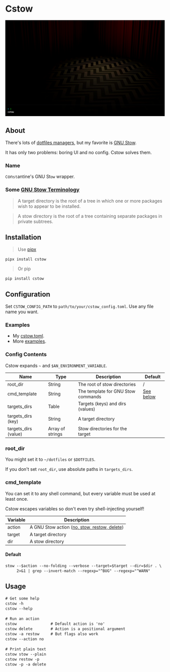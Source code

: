 # Cstow

![Demo](misc/demo.gif)

## About

There's lots of [dotfiles managers](https://wiki.archlinux.org/title/Dotfiles#Tools),
but my favorite is [GNU Stow](https://www.gnu.org/software/stow).

It has only two problems: boring UI and no config. Cstow solves them.

### Name

`C`on`st`antine's GNU St`ow` wrapper.

### Some [GNU Stow Terminology](https://www.gnu.org/software/stow/manual/stow.html#Terminology)

> A target directory is the root of a tree in which one or more packages wish to appear to be installed.

> A stow directory is the root of a tree containing separate packages in private subtrees.

## Installation

> Use [pipx](https://pypa.github.io/pipx)

    pipx install cstow

> Or pip

    pip install cstow

## Configuration

Set `CSTOW_CONFIG_PATH` to `path/to/your/cstow_config.toml`.
Use any file name you want.

### Examples

- My [cstow.toml](https://github.com/constkolesnyak/dotfiles/blob/main/cstow.toml).
- More [examples](tests/testing_data/configs).

### Config Contents

Cstow expands `~` and `$AN_ENVIRONMENT_VARIABLE`.

| Name                 | Type             | Description                        | Default               |
| -------------------- | ---------------- | ---------------------------------- | --------------------- |
| root_dir             | String           | The root of stow directories       | /                     |
| cmd_template         | String           | The template for GNU Stow commands | [See below](#default) |
| targets_dirs         | Table            | Targets (keys) and dirs (values)   |                       |
| targets_dirs (key)   | String           | A target directory                 |                       |
| targets_dirs (value) | Array of strings | Stow directories for the target    |                       |

### root_dir

You might set it to `~/dotfiles` or `$DOTFILES`.

If you don't set `root_dir`, use absolute paths in `targets_dirs`.

### cmd_template

You can set it to any shell command,
but every variable must be used at least once.

Cstow escapes variables so don't even try shell-injecting yourself!

| Variable | Description                                       |
| -------- | ------------------------------------------------- |
| action   | A GNU Stow action ([no, stow, restow, delete][1]) |
| target   | A target directory                                |
| dir      | A stow directory                                  |

[1]: https://www.gnu.org/software/stow/manual/stow.html#Invoking-Stow

#### Default

    stow --$action --no-folding --verbose --target=$target --dir=$dir . \
         2>&1 | grep --invert-match --regexp="^BUG" --regexp="^WARN"

## Usage

    # Get some help
    cstow -h
    cstow --help

    # Run an action
    cstow               # Default action is 'no'
    cstow delete        # Action is a positional argument
    cstow -a restow     # But flags also work
    cstow --action no

    # Print plain text
    cstow stow --plain
    cstow restow -p
    cstow -p -a delete
